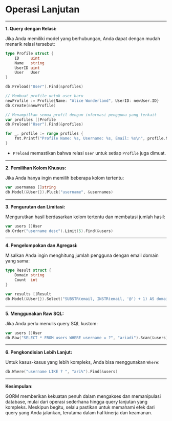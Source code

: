 # Operasi Lanjutan

***

**1. Query dengan Relasi:**

Jika Anda memiliki model yang berhubungan, Anda dapat dengan mudah menarik relasi tersebut:

```go
type Profile struct {
	ID     uint
	Name   string
	UserID uint
	User   User
}

db.Preload("User").Find(&profiles)

// Membuat profile untuk user baru
newProfile := Profile{Name: "Alice Wonderland", UserID: newUser.ID}
db.Create(&newProfile)

// Menampilkan semua profil dengan informasi pengguna yang terkait
var profiles []Profile
db.Preload("User").Find(&profiles)

for _, profile := range profiles {
    fmt.Printf("Profile Name: %s, Username: %s, Email: %s\n", profile.Name, profile.User.Username, profile.User.Email)
}
```

* `Preload` memastikan bahwa relasi `User` untuk setiap `Profile` juga dimuat.

***

**2. Pemilihan Kolom Khusus:**

Jika Anda hanya ingin memilih beberapa kolom tertentu:

```go
var usernames []string
db.Model(&User{}).Pluck("username", &usernames)
```

***

**3. Pengurutan dan Limitasi:**

Mengurutkan hasil berdasarkan kolom tertentu dan membatasi jumlah hasil:

```go
var users []User
db.Order("username desc").Limit(5).Find(&users)
```

***

**4. Pengelompokan dan Agregasi:**

Misalkan Anda ingin menghitung jumlah pengguna dengan email domain yang sama:

```go
type Result struct {
	Domain string
	Count  int
}

var results []Result
db.Model(&User{}).Select("SUBSTR(email, INSTR(email, '@') + 1) AS domain, COUNT(*) as count").Group("domain").Scan(&results)
```

***

**5. Menggunakan Raw SQL:**

Jika Anda perlu menulis query SQL kustom:

```go
var users []User
db.Raw("SELECT * FROM users WHERE username = ?", "ariadi").Scan(&users)
```

***

**6. Pengkondisian Lebih Lanjut:**

Untuk kasus-kasus yang lebih kompleks, Anda bisa menggunakan `Where`:

```go
db.Where("username LIKE ? ", "ari%").Find(&users)
```

***

**Kesimpulan:**

GORM memberikan kekuatan penuh dalam mengakses dan memanipulasi database, mulai dari operasi sederhana hingga query lanjutan yang kompleks. Meskipun begitu, selalu pastikan untuk memahami efek dari query yang Anda jalankan, terutama dalam hal kinerja dan keamanan.
